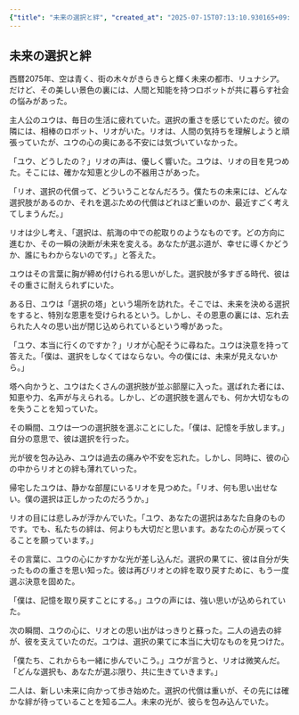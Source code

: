 ```yaml
---
{"title": "未来の選択と絆", "created_at": "2025-07-15T07:13:10.930165+09:00", "pattern_id": 5, "pattern_name": "選択の代償型", "year": 2075}
---
```


## 未来の選択と絆

西暦2075年、空は青く、街の木々がきらきらと輝く未来の都市、リュナシア。だけど、その美しい景色の裏には、人間と知能を持つロボットが共に暮らす社会の悩みがあった。

主人公のユウは、毎日の生活に疲れていた。選択の重さを感じていたのだ。彼の隣には、相棒のロボット、リオがいた。リオは、人間の気持ちを理解しようと頑張っていたが、ユウの心の奥にある不安には気づいていなかった。

「ユウ、どうしたの？」リオの声は、優しく響いた。ユウは、リオの目を見つめた。そこには、確かな知恵と少しの不器用さがあった。

「リオ、選択の代償って、どういうことなんだろう。僕たちの未来には、どんな選択肢があるのか、それを選ぶための代償はどれほど重いのか、最近すごく考えてしまうんだ。」

リオは少し考え、「選択は、航海の中での舵取りのようなものです。どの方向に進むか、その一瞬の決断が未来を変える。あなたが選ぶ道が、幸せに導くかどうか、誰にもわからないのです。」と答えた。

ユウはその言葉に胸が締め付けられる思いがした。選択肢が多すぎる時代、彼はその重さに耐えられずにいた。

ある日、ユウは「選択の塔」という場所を訪れた。そこでは、未来を決める選択をすると、特別な恩恵を受けられるという。しかし、その恩恵の裏には、忘れ去られた人々の思い出が閉じ込められているという噂があった。

「ユウ、本当に行くのですか？」リオが心配そうに尋ねた。ユウは決意を持って答えた。「僕は、選択をしなくてはならない。今の僕には、未来が見えないから。」

塔へ向かうと、ユウはたくさんの選択肢が並ぶ部屋に入った。選ばれた者には、知恵や力、名声が与えられる。しかし、どの選択肢を選んでも、何か大切なものを失うことを知っていた。

その瞬間、ユウは一つの選択肢を選ぶことにした。「僕は、記憶を手放します。」自分の意思で、彼は選択を行った。

光が彼を包み込み、ユウは過去の痛みや不安を忘れた。しかし、同時に、彼の心の中からリオとの絆も薄れていった。

帰宅したユウは、静かな部屋にいるリオを見つめた。「リオ、何も思い出せない。僕の選択は正しかったのだろうか。」

リオの目には悲しみが浮かんでいた。「ユウ、あなたの選択はあなた自身のものです。でも、私たちの絆は、何よりも大切だと思います。あなたの心が戻ってくることを願っています。」

その言葉に、ユウの心にかすかな光が差し込んだ。選択の果てに、彼は自分が失ったものの重さを思い知った。彼は再びリオとの絆を取り戻すために、もう一度選ぶ決意を固めた。

「僕は、記憶を取り戻すことにする。」ユウの声には、強い思いが込められていた。

次の瞬間、ユウの心に、リオとの思い出がはっきりと蘇った。二人の過去の絆が、彼を支えていたのだ。ユウは、選択の果てに本当に大切なものを見つけた。

「僕たち、これからも一緒に歩んでいこう。」ユウが言うと、リオは微笑んだ。「どんな選択も、あなたが選ぶ限り、共に生きていきます。」

二人は、新しい未来に向かって歩き始めた。選択の代償は重いが、その先には確かな絆が待っていることを知る二人。未来の光が、彼らを包み込んでいた。
